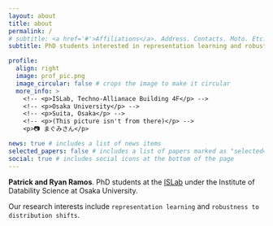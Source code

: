 ```yaml
---
layout: about
title: about
permalink: /
# subtitle: <a href='#'>Affiliations</a>. Address. Contacts. Moto. Etc.
subtitle: PhD students interested in representation learning and robustness.

profile:
  align: right
  image: prof_pic.png
  image_circular: false # crops the image to make it circular
  more_info: >
    <!-- <p>ISLab, Techno-Allianace Building 4F</p> -->
    <!-- <p>Osaka University</p> -->
    <!-- <p>Suita, Osaka</p> -->
    <!-- <p>(This picture isn't from there)</p> -->
    <p>📷 まぐみさん</p>

news: true # includes a list of news items
selected_papers: false # includes a list of papers marked as "selected={true}"
social: true # includes social icons at the bottom of the page
---
```


**Patrick and Ryan Ramos**. PhD students at the [ISLab](https://www.is.ids.osaka-u.ac.jp/) under the Institute of Datability Science at Osaka University.

Our research interests include `representation learning` and `robustness to distribution shifts`.

<!-- Write your biography here. Tell the world about yourself. Link to your favorite [subreddit](http://reddit.com). You can put a picture in, too. The code is already in, just name your picture `prof_pic.jpg` and put it in the `img/` folder.

Put your address / P.O. box / other info right below your picture. You can also disable any of these elements by editing `profile` property of the YAML header of your `_pages/about.md`. Edit `_bibliography/papers.bib` and Jekyll will render your [publications page](/al-folio/publications/) automatically.

Link to your social media connections, too. This theme is set up to use [Font Awesome icons](https://fontawesome.com/) and [Academicons](https://jpswalsh.github.io/academicons/), like the ones below. Add your Facebook, Twitter, LinkedIn, Google Scholar, or just disable all of them.
 -->
